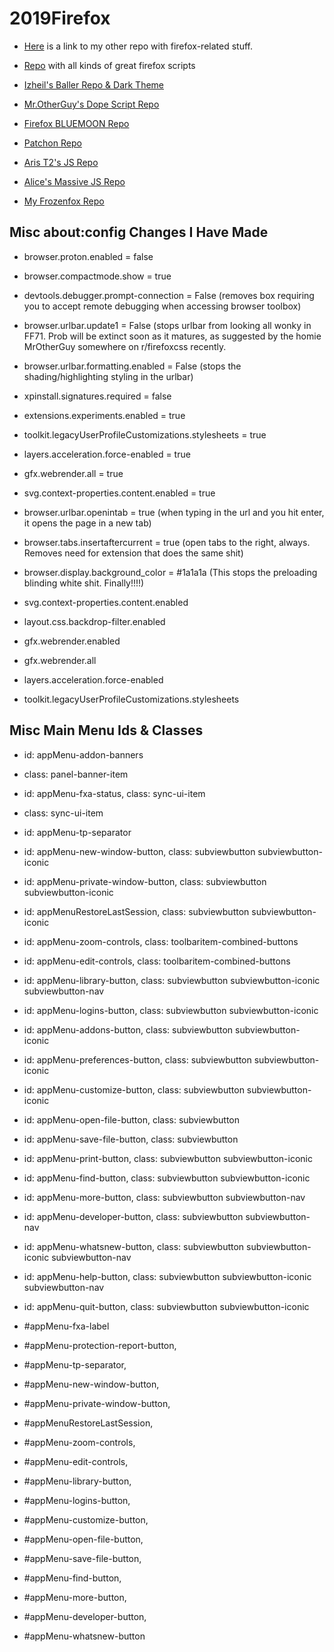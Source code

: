 # 2019Firefox

- [Here](https://github.com/tortious/userChrome.js-userChrome.css-Favorites/tree/master/2019Scripts) is a link to my other repo with firefox-related stuff.

- [Repo](https://github.com/dotiful/firefox-scripts) with all kinds of great firefox scripts 

- [Izheil's Baller Repo & Dark Theme](https://github.com/Izheil/Quantum-Nox-Firefox-Dark-Full-Theme)

- [Mr.OtherGuy's Dope Script Repo](https://github.com/MrOtherGuy/firefox-csshacks)

- [Firefox BLUEMOON Repo](https://github.com/GrosBourrin/FIREFOX-BLUE-MOON)

- [Patchon Repo](https://github.com/Patchonn/firefox-theme)

- [Aris T2's JS Repo](https://github.com/Aris-t2/CustomJSforFx)

- [Alice's Massive JS Repo](https://github.com/alice0775/userChrome.js)

- [My Frozenfox Repo](https://github.com/tortious/FrozenFox)

## Misc about:config Changes I Have Made

- browser.proton.enabled = false

- browser.compactmode.show = true

- devtools.debugger.prompt-connection = False (removes box requiring you to accept remote debugging when accessing browser toolbox)

- browser.urlbar.update1 = False (stops urlbar from looking all wonky in FF71. Prob  will be extinct soon as it matures, as suggested by the homie MrOtherGuy somewhere on r/firefoxcss recently. 

- browser.urlbar.formatting.enabled = False (stops the shading/highlighting styling in the urlbar)

- xpinstall.signatures.required = false

- extensions.experiments.enabled = true

- toolkit.legacyUserProfileCustomizations.stylesheets = true

- layers.acceleration.force-enabled = true

- gfx.webrender.all = true

- svg.context-properties.content.enabled = true

- browser.urlbar.openintab = true (when typing in the url and you hit enter, it opens the page in a new tab)

- browser.tabs.insertaftercurrent = true (open tabs to the right, always. Removes need for extension that does the same shit)

- browser.display.background_color = #1a1a1a (This stops the preloading blinding white shit. Finally!!!!)

- svg.context-properties.content.enabled

- layout.css.backdrop-filter.enabled

- gfx.webrender.enabled

- gfx.webrender.all

- layers.acceleration.force-enabled

- toolkit.legacyUserProfileCustomizations.stylesheets








## Misc Main Menu Ids & Classes

- id: appMenu-addon-banners
- class: panel-banner-item 
- id: appMenu-fxa-status, class: sync-ui-item 
- class: sync-ui-item 
- id: appMenu-tp-separator
- id: appMenu-new-window-button, class: subviewbutton subviewbutton-iconic 
- id: appMenu-private-window-button, class: subviewbutton subviewbutton-iconic 
- id: appMenuRestoreLastSession, class: subviewbutton subviewbutton-iconic 

- id: appMenu-zoom-controls, class: toolbaritem-combined-buttons 

- id: appMenu-edit-controls, class: toolbaritem-combined-buttons 

- id: appMenu-library-button, class: subviewbutton subviewbutton-iconic subviewbutton-nav 
- id: appMenu-logins-button, class: subviewbutton subviewbutton-iconic 
- id: appMenu-addons-button, class: subviewbutton subviewbutton-iconic 
- id: appMenu-preferences-button, class: subviewbutton subviewbutton-iconic 
- id: appMenu-customize-button, class: subviewbutton subviewbutton-iconic 

- id: appMenu-open-file-button, class: subviewbutton 
- id: appMenu-save-file-button, class: subviewbutton 
- id: appMenu-print-button, class: subviewbutton subviewbutton-iconic 

- id: appMenu-find-button, class: subviewbutton subviewbutton-iconic 
- id: appMenu-more-button, class: subviewbutton subviewbutton-nav 
- id: appMenu-developer-button, class: subviewbutton subviewbutton-nav 
- id: appMenu-whatsnew-button, class: subviewbutton subviewbutton-iconic subviewbutton-nav 
- id: appMenu-help-button, class: subviewbutton subviewbutton-iconic subviewbutton-nav 

- id: appMenu-quit-button, class: subviewbutton subviewbutton-iconic

- #appMenu-fxa-label
- #appMenu-protection-report-button,
- #appMenu-tp-separator,
- #appMenu-new-window-button,
- #appMenu-private-window-button,
- #appMenuRestoreLastSession,
- #appMenu-zoom-controls,
- #appMenu-edit-controls,
- #appMenu-library-button,
- #appMenu-logins-button,
- #appMenu-customize-button,
- #appMenu-open-file-button,
- #appMenu-save-file-button,
- #appMenu-find-button,
- #appMenu-more-button,
- #appMenu-developer-button,
- #appMenu-whatsnew-button
